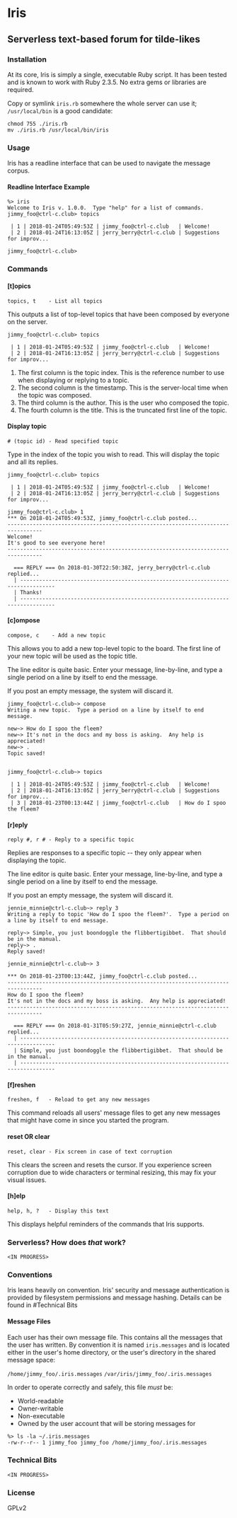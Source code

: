 # Iris
## Serverless text-based forum for tilde-likes

### Installation

At its core, Iris is simply a single, executable Ruby script.  It has been tested and is known to work with Ruby 2.3.5.  No extra gems or libraries are required.

Copy or symlink `iris.rb` somewhere the whole server can use it; `/usr/local/bin` is a good candidate:

```
chmod 755 ./iris.rb
mv ./iris.rb /usr/local/bin/iris
```

### Usage

Iris has a readline interface that can be used to navigate the message corpus.

#### Readline Interface Example
```
%> iris
Welcome to Iris v. 1.0.0.  Type "help" for a list of commands.
jimmy_foo@ctrl-c.club> topics

 | 1 | 2018-01-24T05:49:53Z | jimmy_foo@ctrl-c.club   | Welcome!
 | 2 | 2018-01-24T16:13:05Z | jerry_berry@ctrl-c.club | Suggestions for improv...

jimmy_foo@ctrl-c.club>
```

### Commands

#### [t]opics
`topics, t    - List all topics`

This outputs a list of top-level topics that have been composed by everyone on the server.

```
jimmy_foo@ctrl-c.club> topics

 | 1 | 2018-01-24T05:49:53Z | jimmy_foo@ctrl-c.club   | Welcome!
 | 2 | 2018-01-24T16:13:05Z | jerry_berry@ctrl-c.club | Suggestions for improv...

```

1. The first column is the topic index.  This is the reference number to use when displaying or replying to a topic.
1. The second column is the timestamp.  This is the server-local time when the topic was composed.
1. The third column is the author.  This is the user who composed the topic.
1. The fourth column is the title.  This is the truncated first line of the topic.

#### Display topic
`# (topic id) - Read specified topic`

Type in the index of the topic you wish to read.  This will display the topic and all its replies.
```
jimmy_foo@ctrl-c.club> topics

 | 1 | 2018-01-24T05:49:53Z | jimmy_foo@ctrl-c.club   | Welcome!
 | 2 | 2018-01-24T16:13:05Z | jerry_berry@ctrl-c.club | Suggestions for improv...

jimmy_foo@ctrl-c.club> 1
*** On 2018-01-24T05:49:53Z, jimmy_foo@ctrl-c.club posted...
---------------------------------------------------------------------------------
Welcome!
It's good to see everyone here!
---------------------------------------------------------------------------------

  === REPLY === On 2018-01-30T22:50:38Z, jerry_berry@ctrl-c.club replied...
  | ---------------------------------------------------------------------------------
  | Thanks!
  | ---------------------------------------------------------------------------------

```

#### [c]ompose
`compose, c    - Add a new topic`

This allows you to add a new top-level topic to the board.  The first line of your new topic will be used as the topic title.

The line editor is quite basic.  Enter your message, line-by-line, and type a single period on a line by itself to end the message.

If you post an empty message, the system will discard it.

```
jimmy_foo@ctrl-c.club~> compose
Writing a new topic.  Type a period on a line by itself to end message.

new~> How do I spoo the fleem?
new~> It's not in the docs and my boss is asking.  Any help is appreciated!
new~> .
Topic saved!


jimmy_foo@ctrl-c.club~> topics

 | 1 | 2018-01-24T05:49:53Z | jimmy_foo@ctrl-c.club   | Welcome!
 | 2 | 2018-01-24T16:13:05Z | jerry_berry@ctrl-c.club | Suggestions for improv...
 | 3 | 2018-01-23T00:13:44Z | jimmy_foo@ctrl-c.club   | How do I spoo the fleem?
```

#### [r]eply
`reply #, r # - Reply to a specific topic`

Replies are responses to a specific topic -- they only appear when displaying the topic.

The line editor is quite basic.  Enter your message, line-by-line, and type a single period on a line by itself to end the message.

If you post an empty message, the system will discard it.

```
jennie_minnie@ctrl-c.club~> reply 3
Writing a reply to topic 'How do I spoo the fleem?'.  Type a period on a line by itself to end message.

reply~> Simple, you just boondoggle the flibbertigibbet.  That should be in the manual.
reply~> .
Reply saved!

jennie_minnie@ctrl-c.club~> 3

*** On 2018-01-23T00:13:44Z, jimmy_foo@ctrl-c.club posted...
---------------------------------------------------------------------------------
How do I spoo the fleem?
It's not in the docs and my boss is asking.  Any help is appreciated!
---------------------------------------------------------------------------------

  === REPLY === On 2018-01-31T05:59:27Z, jennie_minnie@ctrl-c.club replied...
  | ---------------------------------------------------------------------------------
  | Simple, you just boondoggle the flibbertigibbet.  That should be in the manual.
  | ---------------------------------------------------------------------------------
```

#### [f]reshen
`freshen, f   - Reload to get any new messages`

This command reloads all users' message files to get any new messages that might have come in since you started the program.

#### reset OR clear
`reset, clear - Fix screen in case of text corruption`

This clears the screen and resets the cursor. If you experience screen corruption due to wide characters or terminal resizing, this may fix your visual issues.

#### [h]elp
`help, h, ?   - Display this text`

This displays helpful reminders of the commands that Iris supports.

### Serverless?  How does _that_ work?

`<IN PROGRESS>`

### Conventions

Iris leans heavily on convention.  Iris' security and message authentication is provided by filesystem permissions and message hashing.  Details can be found in #Technical Bits


#### Message Files

Each user has their own message file.  This contains all the messages that the user has written.  By convention it is named `iris.messages` and is located either in the user's home directory, or the user's directory in the shared message space:

`/home/jimmy_foo/.iris.messages`
`/var/iris/jimmy_foo/.iris.messages`

In order to operate correctly and safely, this file _must_ be:
* World-readable
* Owner-writable
* Non-executable
* Owned by the user account that will be storing messages for

```
%> ls -la ~/.iris.messages
-rw-r--r-- 1 jimmy_foo jimmy_foo /home/jimmy_foo/.iris.messages
```

### Technical Bits

`<IN PROGRESS>`

### License
GPLv2
